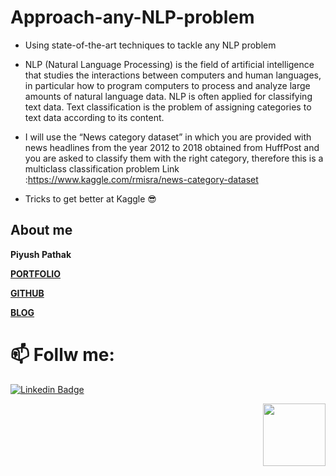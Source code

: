# Approach-any-NLP-problem
- Using state-of-the-art techniques to tackle any NLP problem

- NLP (Natural Language Processing) is the field of artificial intelligence that studies the interactions between computers and human languages, in particular how to program computers to process and analyze large amounts of natural language data. NLP is often applied for classifying text data. Text classification is the problem of assigning categories to text data according to its content.

- I will use the “News category dataset” in which you are provided with news headlines from the year 2012 to 2018 obtained from HuffPost and you are asked to classify them with the right category, therefore this is a multiclass classification problem
Link :https://www.kaggle.com/rmisra/news-category-dataset

- Tricks to get better at Kaggle  :sunglasses:

## About me

**Piyush Pathak**

[**PORTFOLIO**](https://anirudhrapathak3.wixsite.com/piyush)

[**GITHUB**](https://github.com/piyushpathak03)

[**BLOG**](https://medium.com/@piyushpathak03)


# 📫 Follw me: 

[![Linkedin Badge](https://img.shields.io/badge/-PiyushPathak-blue?style=flat-square&logo=Linkedin&logoColor=white&link=https://www.linkedin.com/in/piyushpathak03/)](https://www.linkedin.com/in/piyushpathak03/)

<p  align="right"><img height="100" src = "https://media.giphy.com/media/l3URDstnIjBNY7rwLB/giphy.gif"></p>

